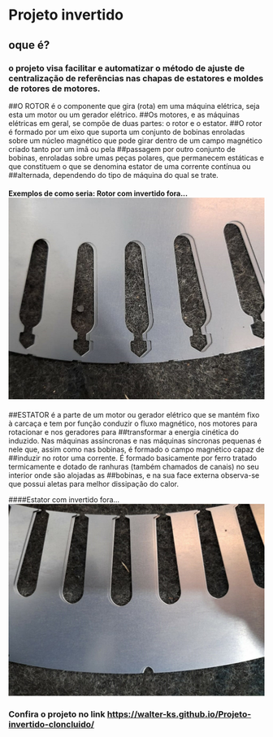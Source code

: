 # Projeto invertido

## oque é?

### o projeto visa facilitar e automatizar o método de ajuste de centralização de referências nas chapas de estatores e moldes de rotores de motores.

##O ROTOR é o componente que gira (rota) em uma máquina elétrica, seja esta um motor ou um gerador elétrico.
##Os motores, e as máquinas elétricas em geral, se compõe de duas partes: o rotor e o estator.
##O rotor é formado por um eixo que suporta um conjunto de bobinas enroladas sobre um núcleo magnético que pode girar dentro de um campo magnético criado tanto por um imã ou pela ##passagem por outro conjunto de bobinas, enroladas sobre umas peças polares, que permanecem estáticas e que constituem o que se denomina estator de uma corrente contínua ou ##alternada, dependendo do tipo de máquina do qual se trate.

#### Exemplos de como seria: Rotor com invertido fora... ![alt text](https://github.com/Walter-Ks/Projeto-invertido-cloncluido/blob/main/img/1.jpeg "rotor")

##ESTATOR é a parte de um motor ou gerador elétrico que se mantém fixo à carcaça e tem por função conduzir o fluxo magnético, nos motores para rotacionar e nos geradores para ##transformar a energia cinética do induzido. Nas máquinas assíncronas e nas máquinas síncronas pequenas é nele que, assim como nas bobinas, é formado o campo magnético capaz de ##induzir no rotor uma corrente. É formado basicamente por ferro tratado termicamente e dotado de ranhuras (também chamados de canais) no seu interior onde são alojadas as ##bobinas, e na sua face externa observa-se que possui aletas para melhor dissipação do calor.

####Estator com invertido fora... ![alt text](https://github.com/Walter-Ks/Projeto-invertido-cloncluido/blob/main/img/3.jpeg "estator")


### Confira o projeto no link https://walter-ks.github.io/Projeto-invertido-cloncluido/
